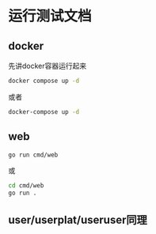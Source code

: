 # 运行测试文档

## docker

先讲docker容器运行起来

```bash
docker compose up -d
```

或者

```bash
docker-compose up -d
```

## web

```bash
go run cmd/web
```

或

```bash
cd cmd/web
go run .
```

## user/userplat/useruser同理

